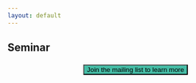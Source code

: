 ```yaml
---
layout: default
---
```


## Seminar

<div style="font-size: 12pt; font-family: 'Open Sans', sans-serif; font-weight: 300;">
    <a href="https://groups.google.com/g/berkeley-rdi" style="width: 100%; align-content: center; justify-content: center; display: flex; text-decoration: none; padding: 5px; ">
        <button class="our-button" style="background-color: #44BBA4; color: black;">
            Join the mailing list to learn more
        </button>
    </a>
</div>
